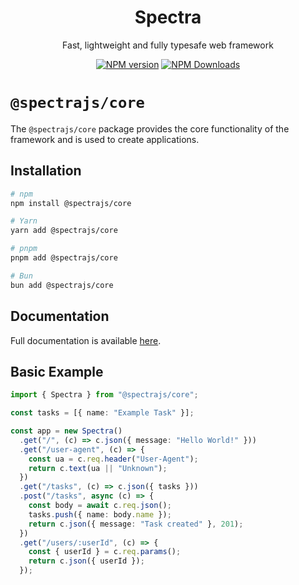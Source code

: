 <div align="center">
<h1>
  Spectra
</h1>
<p>
  Fast, lightweight and fully typesafe web framework
</p>

<a href="https://www.npmjs.com/package/@spectrajs/core"><img alt="NPM version" src="https://img.shields.io/npm/v/@spectrajs/core.svg?style=for-the-badge&labelColor=000000"></a>
<a href="https://www.npmjs.com/package/@spectrajs/core"><img alt="NPM Downloads" src="https://img.shields.io/npm/d18m/@spectrajs/core?style=for-the-badge&labelColor=000000"></a>

</div>

# `@spectrajs/core`

The `@spectrajs/core` package provides the core functionality of the framework and is used to create applications.

## Installation

```bash
# npm
npm install @spectrajs/core

# Yarn
yarn add @spectrajs/core

# pnpm
pnpm add @spectrajs/core

# Bun
bun add @spectrajs/core
```

## Documentation

Full documentation is available [here](../../docs/index.md).

## Basic Example

```typescript
import { Spectra } from "@spectrajs/core";

const tasks = [{ name: "Example Task" }];

const app = new Spectra()
  .get("/", (c) => c.json({ message: "Hello World!" }))
  .get("/user-agent", (c) => {
    const ua = c.req.header("User-Agent");
    return c.text(ua || "Unknown");
  })
  .get("/tasks", (c) => c.json({ tasks }))
  .post("/tasks", async (c) => {
    const body = await c.req.json();
    tasks.push({ name: body.name });
    return c.json({ message: "Task created" }, 201);
  })
  .get("/users/:userId", (c) => {
    const { userId } = c.req.params();
    return c.json({ userId });
  });
```
